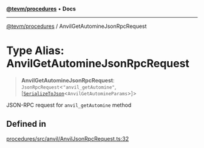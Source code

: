 [**@tevm/procedures**](../README.md) • **Docs**

***

[@tevm/procedures](../globals.md) / AnvilGetAutomineJsonRpcRequest

# Type Alias: AnvilGetAutomineJsonRpcRequest

> **AnvilGetAutomineJsonRpcRequest**: `JsonRpcRequest`\<`"anvil_getAutomine"`, [[`SerializeToJson`](SerializeToJson.md)\<`AnvilGetAutomineParams`\>]\>

JSON-RPC request for `anvil_getAutomine` method

## Defined in

[procedures/src/anvil/AnvilJsonRpcRequest.ts:32](https://github.com/evmts/tevm-monorepo/blob/main/packages/procedures/src/anvil/AnvilJsonRpcRequest.ts#L32)
